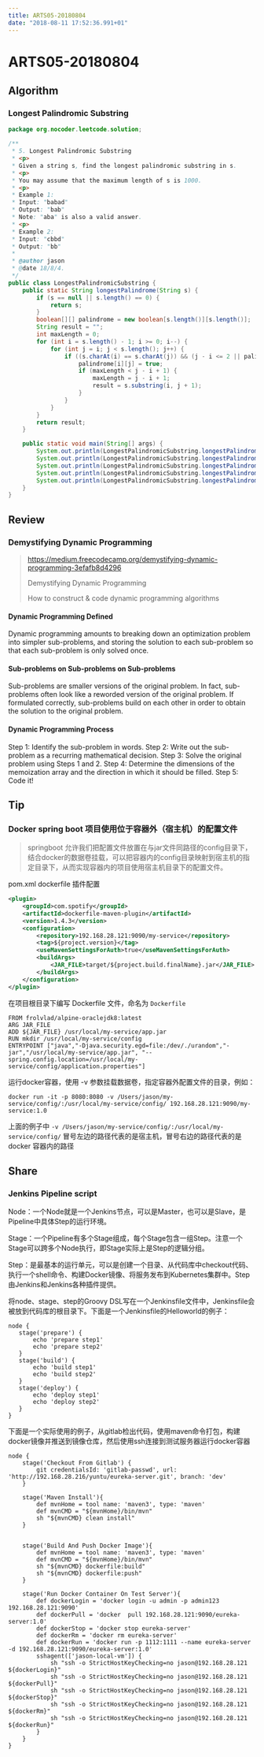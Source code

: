 ```yaml
---
title: ARTS05-20180804
date: "2018-08-11 17:52:36.991+01"
---
```

# ARTS05-20180804

## Algorithm

### Longest Palindromic Substring

```java
package org.nocoder.leetcode.solution;

/**
 * 5. Longest Palindromic Substring
 * <p>
 * Given a string s, find the longest palindromic substring in s.
 * <p>
 * You may assume that the maximum length of s is 1000.
 * <p>
 * Example 1:
 * Input: "babad"
 * Output: "bab"
 * Note: "aba" is also a valid answer.
 * <p>
 * Example 2:
 * Input: "cbbd"
 * Output: "bb"
 *
 * @author jason
 * @date 18/8/4.
 */
public class LongestPalindromicSubstring {
    public static String longestPalindrome(String s) {
        if (s == null || s.length() == 0) {
            return s;
        }
        boolean[][] palindrome = new boolean[s.length()][s.length()];
        String result = "";
        int maxLength = 0;
        for (int i = s.length() - 1; i >= 0; i--) {
            for (int j = i; j < s.length(); j++) {
                if ((s.charAt(i) == s.charAt(j)) && (j - i <= 2 || palindrome[i + 1][j - 1])) {
                    palindrome[i][j] = true;
                    if (maxLength < j - i + 1) {
                        maxLength = j - i + 1;
                        result = s.substring(i, j + 1);
                    }
                }
            }
        }
        return result;
    }

    public static void main(String[] args) {
        System.out.println(LongestPalindromicSubstring.longestPalindrome("a"));
        System.out.println(LongestPalindromicSubstring.longestPalindrome("aa"));
        System.out.println(LongestPalindromicSubstring.longestPalindrome("aaa"));
        System.out.println(LongestPalindromicSubstring.longestPalindrome("cbbd"));
        System.out.println(LongestPalindromicSubstring.longestPalindrome("babad"));
    }
}

```

## Review

### Demystifying Dynamic Programming

> https://medium.freecodecamp.org/demystifying-dynamic-programming-3efafb8d4296
>
> Demystifying Dynamic Programming
>
> How to construct & code dynamic programming algorithms

#### Dynamic Programming Defined

Dynamic programming amounts to breaking down an optimization problem into simpler sub-problems, and storing the solution to each sub-problem so that each sub-problem is only solved once.

#### Sub-problems on Sub-problems on Sub-problems

Sub-problems are smaller versions of the original problem. In fact, sub-problems often look like a reworded version of the original problem. If formulated correctly, sub-problems build on each other in order to obtain the solution to the original problem.

#### Dynamic Programming Process

Step 1: Identify the sub-problem in words.
Step 2: Write out the sub-problem as a recurring mathematical decision.
Step 3: Solve the original problem using Steps 1 and 2.
Step 4: Determine the dimensions of the memoization array and the direction in which it should be filled.
Step 5: Code it!

## Tip

### Docker spring boot 项目使用位于容器外（宿主机）的配置文件

> springboot 允许我们把配置文件放置在与jar文件同路径的config目录下，结合docker的数据卷挂载，可以把容器内的config目录映射到宿主机的指定目录下，从而实现容器内的项目使用宿主机目录下的配置文件。

pom.xml dockerfile 插件配置

```xml
<plugin>
    <groupId>com.spotify</groupId>
    <artifactId>dockerfile-maven-plugin</artifactId>
    <version>1.4.3</version>
    <configuration>
        <repository>192.168.28.121:9090/my-service</repository>
        <tag>${project.version}</tag>
        <useMavenSettingsForAuth>true</useMavenSettingsForAuth>
        <buildArgs>
            <JAR_FILE>target/${project.build.finalName}.jar</JAR_FILE>
        </buildArgs>
    </configuration>
</plugin>
```

在项目根目录下编写 Dockerfile 文件，命名为 `Dockerfile`

```
FROM frolvlad/alpine-oraclejdk8:latest
ARG JAR_FILE
ADD ${JAR_FILE} /usr/local/my-service/app.jar
RUN mkdir /usr/local/my-service/config
ENTRYPOINT ["java","-Djava.security.egd=file:/dev/./urandom","-jar","/usr/local/my-service/app.jar", "--spring.config.location=/usr/local/my-service/config/application.properties"]
```

运行docker容器，使用 -v 参数挂载数据卷，指定容器外配置文件的目录，例如：

```
docker run -it -p 8080:8080 -v /Users/jason/my-service/config/:/usr/local/my-service/config/ 192.168.28.121:9090/my-service:1.0
```

上面的例子中 `-v /Users/jason/my-service/config/:/usr/local/my-service/config/` 冒号左边的路径代表的是宿主机，冒号右边的路径代表的是docker 容器内的路径


## Share

### Jenkins Pipeline script

Node：一个Node就是一个Jenkins节点，可以是Master，也可以是Slave，是Pipeline中具体Step的运行环境。

Stage：一个Pipeline有多个Stage组成，每个Stage包含一组Step。注意一个Stage可以跨多个Node执行，即Stage实际上是Step的逻辑分组。

Step：是最基本的运行单元，可以是创建一个目录、从代码库中checkout代码、执行一个shell命令、构建Docker镜像、将服务发布到Kubernetes集群中。Step由Jenkins和Jenkins各种插件提供。

将node、stage、step的Groovy DSL写在一个Jenkinsfile文件中，Jenkinsfile会被放到代码库的根目录下。下面是一个Jenkinsfile的Helloworld的例子：

```
node {
   stage('prepare') {
       echo 'prepare step1'
       echo 'prepare step2'
   }
   stage('build') {
       echo 'build step1'
       echo 'build step2'
   }
   stage('deploy') {
       echo 'deploy step1'
       echo 'deploy step2'
   }
}
```

下面是一个实际使用的例子，从gitlab检出代码，使用maven命令打包，构建docker镜像并推送到镜像仓库，然后使用ssh连接到测试服务器运行docker容器

```
node {
    stage('Checkout From Gitlab') {
        git credentialsId: 'gitlab-passwd', url: 'http://192.168.28.216/yuntu/eureka-server.git', branch: 'dev'
    }

    stage('Maven Install'){
        def mvnHome = tool name: 'maven3', type: 'maven'
        def mvnCMD = "${mvnHome}/bin/mvn"
        sh "${mvnCMD} clean install"
    }


    stage('Build And Push Docker Image'){
        def mvnHome = tool name: 'maven3', type: 'maven'
        def mvnCMD = "${mvnHome}/bin/mvn"
        sh "${mvnCMD} dockerfile:build"
        sh "${mvnCMD} dockerfile:push"
    }

    stage('Run Docker Container On Test Server'){
        def dockerLogin = 'docker login -u admin -p admin123 192.168.28.121:9090'
        def dockerPull = 'docker  pull 192.168.28.121:9090/eureka-server:1.0'
        def dockerStop = 'docker stop eureka-server'
        def dockerRm = 'docker rm eureka-server'
        def dockerRun = 'docker run -p 1112:1111 --name eureka-server -d 192.168.28.121:9090/eureka-server:1.0'
        sshagent(['jason-local-vm']) {
            sh "ssh -o StrictHostKeyChecking=no jason@192.168.28.121 ${dockerLogin}"
            sh "ssh -o StrictHostKeyChecking=no jason@192.168.28.121 ${dockerPull}"
            sh "ssh -o StrictHostKeyChecking=no jason@192.168.28.121 ${dockerStop}"
            sh "ssh -o StrictHostKeyChecking=no jason@192.168.28.121 ${dockerRm}"
            sh "ssh -o StrictHostKeyChecking=no jason@192.168.28.121 ${dockerRun}"
        }
    }
}
```
